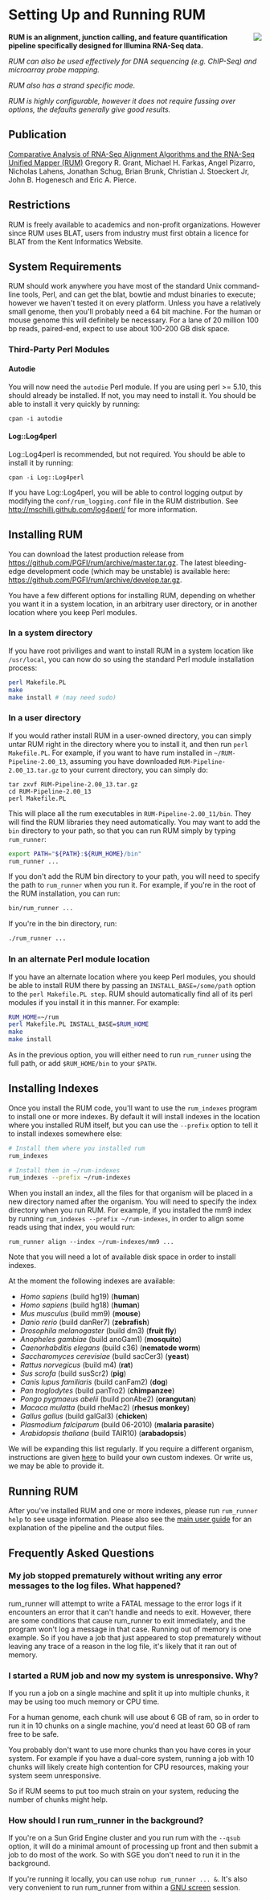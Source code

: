 Setting Up and Running RUM
==========================

 <img style="float:right" src="http://www.cbil.upenn.edu/RUM/RUMPC2_small2.gif" class="float: right"></img>

**RUM is an alignment, junction calling, and feature quantification
  pipeline specifically designed for Illumina RNA-Seq data.**

*RUM can also be used effectively for DNA sequencing (e.g. ChIP-Seq)
and microarray probe mapping.*

*RUM also has a strand specific mode.*

*RUM is highly configurable, however it does not require fussing over
options, the defaults generally give good results.*

Publication
-----------

[Comparative Analysis of RNA-Seq Alignment Algorithms and the RNA-Seq Unified Mapper (RUM)](http://www.ncbi.nlm.nih.gov/pubmed/21775302?dopt=Abstract) Gregory R. Grant, Michael H. Farkas, Angel Pizarro, Nicholas Lahens, Jonathan Schug, Brian Brunk, Christian J. Stoeckert Jr, John B. Hogenesch and Eric A. Pierce. 

Restrictions
------------

RUM is freely available to academics and non-profit
organizations. However since RUM uses BLAT, users from industry must
first obtain a licence for BLAT from the Kent Informatics Website.

System Requirements
-------------------

RUM should work anywhere you have most of the standard Unix
command-line tools, Perl, and can get the blat, bowtie and mdust
binaries to execute; however we haven't tested it on every
platform. Unless you have a relatively small genome, then you'll
probably need a 64 bit machine. For the human or mouse genome this
will definitely be necessary. For a lane of 20 million 100 bp reads,
paired-end, expect to use about 100-200 GB disk space.

### Third-Party Perl Modules

#### Autodie

You will now need the `autodie` Perl module. If you are using perl >=
5.10, this should already be installed. If not, you may need to
install it. You should be able to install it very quickly by running:

```
cpan -i autodie
```

#### Log::Log4perl

Log::Log4perl is recommended, but not required. You should be able to
install it by running:

```
cpan -i Log::Log4perl
```

If you have Log::Log4perl, you will be able to control logging output
by modifying the `conf/rum_logging.conf` file in the RUM
distribution. See http://mschilli.github.com/log4perl/ for more
information.

Installing RUM
--------------

You can download the latest production release from
https://github.com/PGFI/rum/archive/master.tar.gz. The latest
bleeding-edge development code (which may be unstable) is available
here: https://github.com/PGFI/rum/archive/develop.tar.gz.

You have a few different options for installing RUM, depending on
whether you want it in a system location, in an arbitrary user
directory, or in another location where you keep Perl modules.

### In a system directory

If you have root priviliges and want to install RUM in a system
location like `/usr/local`, you can now do so using the standard Perl
module installation process:

```sh
perl Makefile.PL
make
make install # (may need sudo)
```

### In a user directory

If you would rather install RUM in a user-owned directory, you can
simply untar RUM right in the directory where you to install it, and
then run `perl Makefile.PL`. For example, if you want to have rum
installed in `~/RUM-Pipeline-2.00_13`, assuming you have downloaded
`RUM-Pipeline-2.00_13.tar.gz` to your current directory, you can
simply do:

```
tar zxvf RUM-Pipeline-2.00_13.tar.gz
cd RUM-Pipeline-2.00_13
perl Makefile.PL
```

This will place all the rum executables in `RUM-Pipeline-2.00_11/bin`.
They will find the RUM libraries they need automatically. You may want
to add the `bin` directory to your path, so that you can run RUM
simply by typing `rum_runner`:

```sh
export PATH="${PATH}:${RUM_HOME}/bin"
rum_runner ...
```

If you don't add the RUM bin directory to your path, you will need to
specify the path to `rum_runner` when you run it. For example, if
you're in the root of the RUM installation, you can run:

```sh
bin/rum_runner ...
```

If you're in the bin directory, run:

```sh
./rum_runner ...
```


### In an alternate Perl module location

If you have an alternate location where you keep Perl modules, you
should be able to install RUM there by passing an
`INSTALL_BASE=/some/path` option to the `perl Makefile.PL step`. RUM
should automatically find all of its perl modules if you install it in
this manner. For example:

```sh
RUM_HOME=~/rum
perl Makefile.PL INSTALL_BASE=$RUM_HOME
make
make install
```

As in the previous option, you will either need to run `rum_runner`
using the full path, or add `$RUM_HOME/bin` to your `$PATH`.

Installing Indexes
------------------

Once you install the RUM code, you'll want to use the `rum_indexes`
program to install one or more indexes. By default it will install
indexes in the location where you installed RUM itself, but you can
use the `--prefix` option to tell it to install indexes somewhere
else:

```sh
# Install them where you installed rum
rum_indexes

# Install them in ~/rum-indexes
rum_indexes --prefix ~/rum-indexes
```

When you install an index, all the files for that organism will be
placed in a new directory named after the organism. You will need to
specify the index directory when you run RUM. For example, if you
installed the mm9 index by running `rum_indexes --prefix
~/rum-indexes`, in order to align some reads using that index, you
would run:

```
rum_runner align --index ~/rum-indexes/mm9 ...
```

Note that you will need a lot of available disk space in order to
install indexes.

At the moment the following indexes are available:

* _Homo sapiens_ (build hg19) (**human**)
* _Homo sapiens_ (build hg18) (**human**)
* _Mus musculus_ (build mm9) (**mouse**)
* _Danio rerio_ (build danRer7) (**zebrafish**)
* _Drosophila melanogaster_ (build dm3) (**fruit fly**)
* _Anopheles gambiae_ (build anoGam1) (**mosquito**)
* _Caenorhabditis elegans_ (build c36) (**nematode worm**)
* _Saccharomyces cerevisiae_ (build sacCer3) (**yeast**)
* _Rattus norvegicus_ (build m4) (**rat**)
* _Sus scrofa_ (build susScr2) (**pig**)
* _Canis lupus familiaris_ (build canFam2) (**dog**)
* _Pan troglodytes_ (build panTro2) (**chimpanzee**)
* _Pongo pygmaeus abelii_ (build ponAbe2) (**orangutan**)
* _Macaca mulatta_ (build rheMac2) (**rhesus monkey**)
* _Gallus gallus_ (build galGal3) (**chicken**)
* _Plasmodium falciparum_ (build 06-2010) (**malaria parasite**)
* _Arabidopsis thaliana_ (build TAIR10) (**arabadopsis**)

We will be expanding this list regularly. If you require a different
organism, instructions are given
[here](https://github.com/PGFI/rum/blob/master/doc/indexing.pod) to
build your own custom indexes. Or write us, we may be able to provide
it.

Running RUM
-----------

After you've installed RUM and one or more indexes, please run
`rum_runner help` to see usage information. Please also see the [main
user guide](http://www.cbil.upenn.edu/RUM/userguide.php) for an
explanation of the pipeline and the output files.

Frequently Asked Questions
--------------------------

### My job stopped prematurely without writing any error messages to the log files. What happened?

rum_runner will attempt to write a FATAL message to the error logs if
it encounters an error that it can't handle and needs to
exit. However, there are some conditions that cause rum_runner to exit
immediately, and the program won't log a message in that case. Running
out of memory is one example. So if you have a job that just appeared
to stop prematurely without leaving any trace of a reason in the log
file, it's likely that it ran out of memory.

### I started a RUM job and now my system is unresponsive. Why?

If you run a job on a single machine and split it up into multiple
chunks, it may be using too much memory or CPU time.

For a human genome, each chunk will use about 6 GB of ram, so in order
to run it in 10 chunks on a single machine, you'd need at least 60 GB
of ram free to be safe.

You probably don't want to use more chunks than you have cores in your
system. For example if you have a dual-core system, running a job with
10 chunks will likely create high contention for CPU resources, making
your system seem unresponsive.

So if RUM seems to put too much strain on your system, reducing the
number of chunks might help.

### How should I run rum_runner in the background?

If you're on a Sun Grid Engine cluster and you run rum with the
`--qsub` option, it will do a minimal amount of processing up front
and then submit a job to do most of the work. So with SGE you don't
need to run it in the background.


If you're running it locally, you can use `nohup rum_runner
... &`. It's also very convenient to run rum_runner from within a [GNU
screen](http://www.gnu.org/software/screen) session.